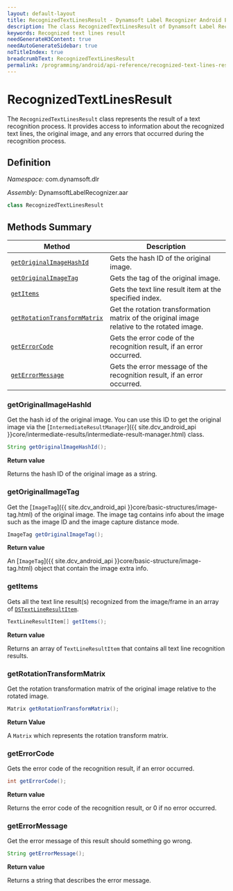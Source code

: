 ```yaml
---
layout: default-layout
title: RecognizedTextLinesResult - Dynamsoft Label Recognizer Android Edition
description: The class RecognizedTextLinesResult of Dynamsoft Label Recognizer represents the result of a text recognition process.
keywords: Recognized text lines result
needGenerateH3Content: true
needAutoGenerateSidebar: true
noTitleIndex: true
breadcrumbText: RecognizedTextLinesResult
permalink: /programming/android/api-reference/recognized-text-lines-result.html
---
```


# RecognizedTextLinesResult

The `RecognizedTextLinesResult` class represents the result of a text recognition process. It provides access to information about the recognized text lines, the original image, and any errors that occurred during the recognition process.

## Definition

*Namespace:* com.dynamsoft.dlr

*Assembly:* DynamsoftLabelRecognizer.aar

```java
class RecognizedTextLinesResult
```

## Methods Summary

| Method | Description |
| ------ | ----------- |
| [`getOriginalImageHashId`](#getoriginalimagehashid) | Gets the hash ID of the original image. |
| [`getOriginalImageTag`](#getoriginalimagetag) | Gets the tag of the original image. |
| [`getItems`](#getitems) | Gets the text line result item at the specified index. |
| [`getRotationTransformMatrix`](#getrotationtransformmatrix) | Get the rotation transformation matrix of the original image relative to the rotated image.|
| [`getErrorCode`](#geterrorcode) | Gets the error code of the recognition result, if an error occurred. |
| [`getErrorMessage`](#geterrormessage) | Gets the error message of the recognition result, if an error occurred. |

### getOriginalImageHashId

Get the hash id of the original image. You can use this ID to get the original image via the [`IntermediateResultManager`]({{ site.dcv_android_api }}core/intermediate-results/intermediate-result-manager.html) class.

```java
String getOriginalImageHashId();
```

**Return value**

Returns the hash ID of the original image as a string.

### getOriginalImageTag

Get the [`ImageTag`]({{ site.dcv_android_api }}core/basic-structures/image-tag.html) of the original image. The image tag contains info about the image such as the image ID and the image capture distance mode.

```java
ImageTag getOriginalImageTag();
```

**Return value**

An [`ImageTag`]({{ site.dcv_android_api }}core/basic-structure/image-tag.html) object that contain the image extra info.

### getItems

Gets all the text line result(s) recognized from the image/frame in an array of [`DSTextLineResultItem`](text-line-result-item.md).

```java
TextLineResultItem[] getItems();
```

**Return value**

Returns an array of `TextLineResultItem` that contains all text line recognition results.

### getRotationTransformMatrix

Get the rotation transformation matrix of the original image relative to the rotated image.

```java
Matrix getRotationTransformMatrix();
```

**Return Value**

A `Matrix` which represents the rotation transform matrix.

### getErrorCode

Gets the error code of the recognition result, if an error occurred.

```java
int getErrorCode();
```

**Return value**

Returns the error code of the recognition result, or 0 if no error occurred.

### getErrorMessage

Get the error message of this result should something go wrong.

```java
String getErrorMessage();
```

**Return value**

Returns a string that describes the error message.
